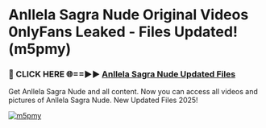 # Anllela Sagra Nude Original Videos 0nlyFans Leaked - Files Updated! (m5pmy)

<h3>🔴 CLICK HERE 🌐==►► <a href="https://tinyurl.com/5h6xmrr3" rel="nofollow">Anllela Sagra Nude Updated Files</a></h3>

Get Anllela Sagra Nude and all content. Now you can access all videos and pictures of Anllela Sagra Nude. New Updated Files 2025!

[![m5pmy](https://i.imgur.com/KVD873Z.gif)](https://tinyurl.com/5h6xmrr3)
